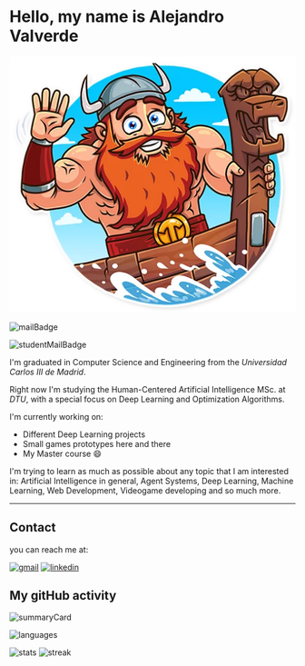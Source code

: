 # Hello, my name is Alejandro Valverde

![Hello](./Images/hello.png)

![mailBadge](https://img.shields.io/badge/mail-avalverdemahou%40gmail.com-blue)

![studentMailBadge](https://img.shields.io/badge/student_mail-s212728%40dtu.dk-blue)


I'm graduated in Computer Science and Engineering from the *Universidad Carlos III de Madrid*.

Right now I'm studying the Human-Centered Artificial Intelligence MSc. at *DTU*, with a special focus on Deep Learning and Optimization Algorithms.


I'm currently working on:
 - Different Deep Learning projects
 - Small games prototypes here and there
 - My Master course 😄

I'm trying to learn as much as possible about any topic that I am interested in: Artificial Intelligence in general, Agent Systems, Deep Learning, Machine Learning, Web Development, Videogame developing and so much more.

---

## Contact

you can reach me at:

[![gmail](https://img.shields.io/badge/Gmail-D14836?style=for-the-badge&logo=gmail&logoColor=white)](mailto:avalverdemahou@gmail.com) 
[![linkedin](https://img.shields.io/badge/LinkedIn-0077B5?style=for-the-badge&logo=linkedin&logoColor=white)](https://www.linkedin.com/in/alejandro-valverde-mahou-a547811a3/)


## My gitHub activity

![summaryCard](https://github-profile-summary-cards.vercel.app/api/cards/profile-details?username=Pheithar&theme=vue)

![languages](https://github-readme-stats.vercel.app/api/top-langs/?username=Pheithar)

![stats](https://github-readme-stats.vercel.app/api?username=Pheithar)
![streak](https://github-readme-streak-stats.herokuapp.com/?user=Pheithar)

<!-- ![activityGraph](https://activity-graph.herokuapp.com/graph?username=Pheithar&theme=minimal) -->
<!--
**Pheithar/pheithar** is a ✨ _special_ ✨ repository because its `README.md` (this file) appears on your GitHub profile.

Here are some ideas to get you started:

- 🔭 I’m currently working on ...
- 🌱 I’m currently learning ...
- 👯 I’m looking to collaborate on ...
- 🤔 I’m looking for help with ...
- 💬 Ask me about ...
- 📫 How to reach me: ...
- 😄 Pronouns: ...
- ⚡ Fun fact: ...
-->

